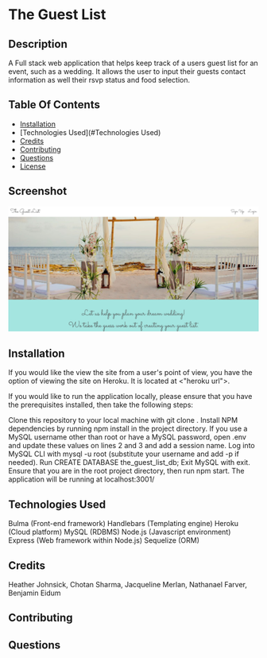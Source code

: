 # The Guest List

## Description
A Full stack web application that helps keep track of a users guest list for an event, such as a wedding. It allows the user to input their guests contact information as well their rsvp status and food selection.
## Table Of Contents
* [Installation](#installation)
* [Technologies Used](#Technologies Used)
* [Credits](#Credits)
* [Contributing](#Contributing)
* [Questions](#Questions)
* [License](#license)
## Screenshot
![alt text](./public/images/SC_TGL.png)
## Installation
If you would like the view the site from a user's point of view, you have the option of viewing the site on Heroku. It is located at <"heroku url">.

If you would like to run the application locally, please ensure that you have the prerequisites installed, then take the following steps:

Clone this repository to your local machine with git clone <repo-url>.
Install NPM dependencies by running npm install in the project directory.
If you use a MySQL username other than root or have a MySQL password, open .env and update these values on lines 2 and 3 and add a session name.
Log into MySQL CLI with mysql -u root (substitute your username and add -p <your password> if needed).
Run CREATE DATABASE the_guest_list_db;
Exit MySQL with exit.
Ensure that you are in the root project directory, then run npm start.
The application will be running at localhost:3001/

## Technologies Used

Bulma (Front-end framework)
Handlebars (Templating engine)
Heroku (Cloud platform)
MySQL (RDBMS)
Node.js (Javascript environment)
Express (Web framework within Node.js)
Sequelize (ORM) 



## Credits
Heather Johnsick, Chotan Sharma, Jacqueline Merlan, Nathanael Farver, Benjamin Eidum
## Contributing

## Questions
